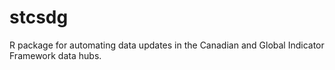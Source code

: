# stcsdg
R package for automating data updates in the Canadian and Global Indicator Framework data hubs.
